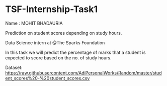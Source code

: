 # TSF-Internship-Task1

Name : MOHIT BHADAURIA

Prediction on student scores depending on study hours.

Data Science intern at @The Sparks Foundation

In this task we will predict the percentage of marks that a student is expected to score based on the no. of study hours.

Dataset: https://raw.githubusercontent.com/AdiPersonalWorks/Random/master/student_scores%20-%20student_scores.csv
